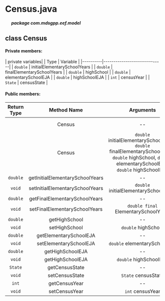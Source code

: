 # Census.java

##### &nbsp;&nbsp;&nbsp;&nbsp;&nbsp;&nbsp;package com.mdsgpp.eef.model

## class Census

#### Private members:

| private variables|
| Type     | Variable                     |
|----------|------------------------------|
| `double` | initialElementarySchoolYears |
| `double` | finalElementarySchoolYears   |
| `double` | highSchool                   |
| `double` | elementarySchoolEJA          |
| `double` | highSchoolEJA                |
| `int`    | censusYear                   |
| `State`  | censusState                  |

#### Public members:

| Return Type |           Method Name           |                                                                        Arguments                                                                        |                Description                |
|:-----------:|:-------------------------------:|:-------------------------------------------------------------------------------------------------------------------------------------------------------:|:-----------------------------------------:|
|             |              Census             |                                                                            --                                                                           |            Standard constructor           |
|             |              Census             | `double` initialElementarySchoolYears, `double` finalElementarySchoolYears, `double` highSchool,  `double` elementarySchoolEJA,  `double` highSchoolEJA | Constructor with initialization arguments |
|   `double`  | getInitialElementarySchoolYears |                                                                            --                                                                           |                                           |
|    `void`   | setInitialElementarySchoolYears |                                                          `double` initialElementarySchoolYears                                                          |                                           |
|   `double`  |  getFinalElementarySchoolYears  |                                                                            --                                                                           |                                           |
|    `void`   |  setFinalElementarySchoolYears  |                                                           `double final` ElementarySchoolYears                                                          |                                           |
|   `double`  |          getHighSchool          |                                                                            --                                                                           |                                           |
|    `void`   |          setHighSchool          |                                                                   `double` highSchool                                                                   |                                           |
|   `double`  |      getElementarySchoolEJA     |                                                                            --                                                                           |                                           |
|    `void`   |      setElementarySchoolEJA     |                                                               `double` elementarySchoolEJA                                                              |                                           |
|   `double`  |         getHighSchoolEJA        |                                                                            --                                                                           |                                           |
|    `void`   |         getHighSchoolEJA        |                                                                  `double` highSchoolEJA                                                                 |                                           |
|   `State`   |          getCensusState         |                                                                            --                                                                           |                                           |
|    `void`   |          setCensusState         |                                                                   `State` censusState                                                                   |                                           |
|    `int`    |          getCensusYear          |                                                                            --                                                                           |                                           |
|    `void`   |          setCensusYear          |                                                                     `int` censusYear                                                                    |                                           |
